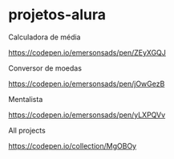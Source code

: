 # projetos-alura
Calculadora de média

https://codepen.io/emersonsads/pen/ZEyXGQJ

Conversor de moedas

https://codepen.io/emersonsads/pen/jOwGezB

Mentalista

https://codepen.io/emersonsads/pen/yLXPQVv

All projects 

https://codepen.io/collection/MgOBOy
